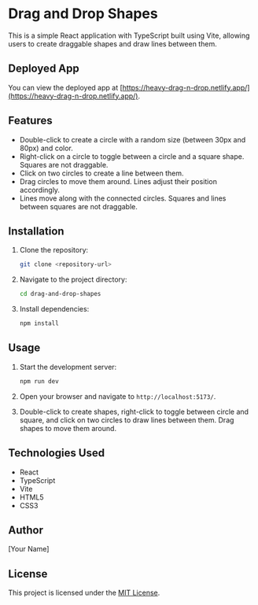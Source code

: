 # Drag and Drop Shapes

This is a simple React application with TypeScript built using Vite, allowing users to create draggable shapes and draw lines between them.

## Deployed App

You can view the deployed app at [https://heavy-drag-n-drop.netlify.app/](https://heavy-drag-n-drop.netlify.app/).

## Features

- Double-click to create a circle with a random size (between 30px and 80px) and color.
- Right-click on a circle to toggle between a circle and a square shape. Squares are not draggable.
- Click on two circles to create a line between them.
- Drag circles to move them around. Lines adjust their position accordingly.
- Lines move along with the connected circles. Squares and lines between squares are not draggable.

## Installation

1. Clone the repository:

    ```bash
    git clone <repository-url>
    ```

2. Navigate to the project directory:

    ```bash
    cd drag-and-drop-shapes
    ```

3. Install dependencies:

    ```bash
    npm install
    ```

## Usage

1. Start the development server:

    ```bash
    npm run dev
    ```

2. Open your browser and navigate to `http://localhost:5173/`.

3. Double-click to create shapes, right-click to toggle between circle and square, and click on two circles to draw lines between them. Drag shapes to move them around.

## Technologies Used

- React
- TypeScript
- Vite
- HTML5
- CSS3

## Author

[Your Name]

## License

This project is licensed under the [MIT License](LICENSE).

